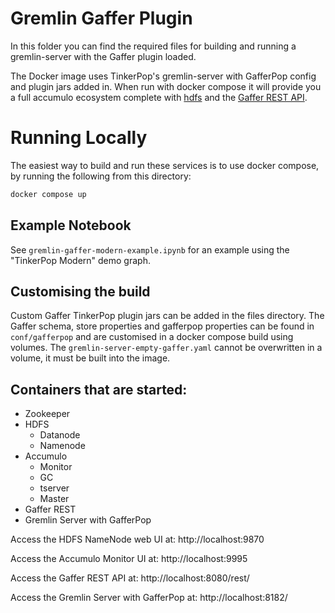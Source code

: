 Gremlin Gaffer Plugin
======
In this folder you can find the required files for building and running a gremlin-server with the Gaffer plugin loaded.

The Docker image uses TinkerPop's gremlin-server with GafferPop config and plugin jars added in.
When run with docker compose it will provide you a full accumulo ecosystem complete with [hdfs](../hdfs) and the [Gaffer REST API](../gaffer-rest).

# Running Locally
The easiest way to build and run these services is to use docker compose, by running the following from this directory:
```bash
docker compose up
```

## Example Notebook
See `gremlin-gaffer-modern-example.ipynb` for an example using the "TinkerPop Modern" demo graph.

## Customising the build
Custom Gaffer TinkerPop plugin jars can be added in the files directory. The Gaffer schema, store properties and gafferpop properties can be found in `conf/gafferpop` and are customised in a docker compose build using volumes. The `gremlin-server-empty-gaffer.yaml` cannot be overwritten in a volume, it must be built into the image.

## Containers that are started:
* Zookeeper
* HDFS
    * Datanode
    * Namenode
* Accumulo
    * Monitor
    * GC
    * tserver
    * Master
* Gaffer REST
* Gremlin Server with GafferPop

Access the HDFS NameNode web UI at: http://localhost:9870

Access the Accumulo Monitor UI at: http://localhost:9995

Access the Gaffer REST API at: http://localhost:8080/rest/

Access the Gremlin Server with GafferPop at: http://localhost:8182/
